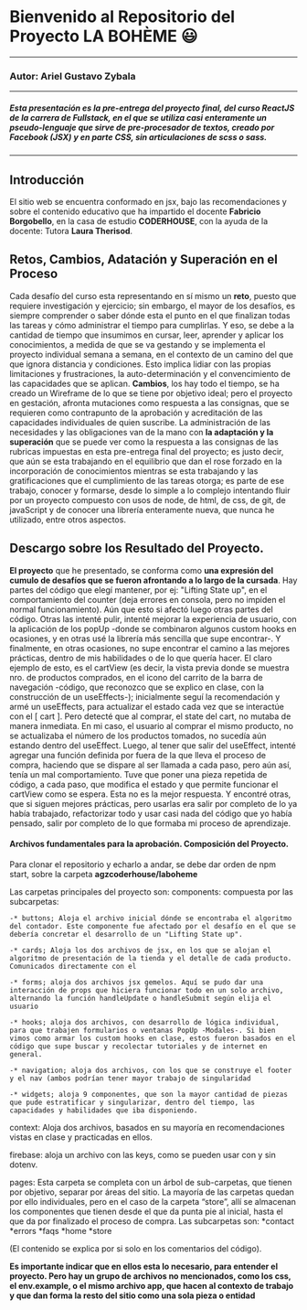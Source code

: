 # Bienvenido al Repositorio del Proyecto LA BOHÈME :smiley:

---

### **Autor**: Ariel Gustavo Zybala

---

##### _Esta presentación es la pre-entrega del proyecto final, del curso ReactJS de la carrera de Fullstack, en el que se utiliza casi enteramente un pseudo-lenguaje que sirve de pre-procesador de textos, creado por Facebook (JSX) y en parte CSS, sin articulaciones de scss o sass._

---

## Introducción

El sitio web se encuentra conformado en jsx, bajo las recomendaciones y sobre el contenido educativo que ha impartido el docente **Fabricio Borgobello**, en la casa de estudio **CODERHOUSE**, con la ayuda de la docente: Tutora **Laura Therisod**.

## Retos, Cambios, Adatación y Superación en el Proceso

Cada desafío del curso esta representando en sí mismo un **reto**, puesto que requiere investigación y ejercicio; sin embargo, el mayor de los desafíos, es siempre comprender o saber dónde esta el punto en el que finalizan todas las tareas y cómo administrar el tiempo para cumplirlas. Y eso, se debe a la cantidad de tiempo que insumimos en cursar, leer, aprender y aplicar los conocimientos, a medida de que se va gestando y se implementa el proyecto individual semana a semana, en el contexto de un camino del que que ignora distancia y condiciones. Esto implica lidiar con las propias limitaciones y frustraciones, la auto-determinación y el convencimiento de las capacidades que se aplican.
**Cambios**, los hay todo el tiempo, se ha creado un Wireframe de lo que se tiene por objetivo ideal; pero el proyecto en gestación, afronta mutaciones como respuesta a las consignas, que se requieren como contrapunto de la aprobación y acreditación de las capacidades individuales de quien suscribe.
La administración de las necesidades y las obligaciones van de la mano con **la adaptación y la superación** que se puede ver como la respuesta a las consignas de las rubricas impuestas en esta pre-entrega final del proyecto; es justo decir, que aún se esta trabajando en el equilibrio que dan el rose forzado en la incorporación de conocimientos mientras se esta trabajando y las gratificaciones que el cumplimiento de las tareas otorga; es parte de ese trabajo, conocer y formarse, desde lo simple a lo complejo intentando fluir por un proyecto compuesto con usos de node, de html, de css, de git, de javaScript y de conocer una librería enteramente nueva, que nunca he utilizado, entre otros aspectos.

## Descargo sobre los Resultado del Proyecto.

**El proyecto** que he presentado, se conforma como **una expresión del cumulo de desafíos que se fueron afrontando a lo largo de la cursada**.
Hay partes del código que elegí mantener, por ej: "Lifting State up", en el comportamiento del counter (deja errores en consola, pero no impiden el normal funcionamiento). Aún que esto si afectó luego otras partes del código.
Otras las intenté pulir, intenté mejorar la experiencia de usuario, con la aplicación de los popUp -donde se combinaron algunos custom hooks en ocasiones, y en otras usé la librería más sencilla que supe encontrar-.
Y finalmente, en otras ocasiones, no supe encontrar el camino a las mejores prácticas, dentro de mis habilidades o de lo que quería hacer. El claro ejemplo de esto, es el cartView (es decir, la vista previa donde se muestra nro. de productos comprados, en el icono del carrito de la barra de navegación -código, que reconozco que se explico en clase, con la construcción de un useEffects-); inicialmente seguí la recomendación y armé un useEffects, para actualizar el estado cada vez que se interactúe con el [ cart ]. Pero detecté que al comprar, el state del cart, no mutaba de manera inmediata. En mi caso, el usuario al comprar el mismo producto, no se actualizaba el número de los productos tomados, no sucedía aún estando dentro del useEffect. Luego, al tener que salir del useEffect, intenté agregar una función definida por fuera de la que lleva el proceso de compra, haciendo que se dispare al ser llamada a cada paso, pero aún así, tenía un mal comportamiento. Tuve que poner una pieza repetida de código, a cada paso, que modifica el estado y que permite funcionar el cartView como se espera.
Esta no es la mejor respuesta. Y encontré otras, que si siguen mejores prácticas, pero usarlas era salir por completo de lo ya había trabajado, refactorizar todo y usar casi nada del código que yo había pensado, salir por completo de lo que formaba mi proceso de aprendizaje.

#### Archivos fundamentales para la aprobación. Composición del Proyecto.

Para clonar el repositorio y echarlo a andar, se debe dar orden de npm start, sobre la carpeta **agzcoderhouse/laboheme**

Las carpetas principales del proyecto son:
components: compuesta por las subcarpetas:

    -* buttons; Aloja el archivo inicial dónde se encontraba el algoritmo del contador. Este componente fue afectado por el desafío en el que se debería concretar el desarrollo de un "Lifting State up".

    -* cards; Aloja los dos archivos de jsx, en los que se alojan el algoritmo de presentación de la tienda y el detalle de cada producto. Comunicados directamente con el

    -* forms; aloja dos archivos jsx gemelos. Aquí se pudo dar una interacción de props que hiciera funcionar todo en un solo archivo, alternando la función handleUpdate o handleSubmit según elija el usuario

    -* hooks; aloja dos archivos, con desarrollo de lógica individual, para que trabajen formularios o ventanas PopUp -Modales-. Si bien vimos como armar los custom hooks en clase, estos fueron basados en el código que supe buscar y recolectar tutoriales y de internet en general.

    -* navigation; aloja dos archivos, con los que se construye el footer y el nav (ambos podrían tener mayor trabajo de singularidad

    -* widgets; aloja 9 componentes, que son la mayor cantidad de piezas que pude estratificar y singularizar, dentro del tiempo, las capacidades y habilidades que iba disponiendo.

context: Aloja dos archivos, basados en su mayoría en recomendaciones vistas en clase y practicadas en ellos.

firebase: aloja un archivo con las keys, como se pueden usar con y sin dotenv.

pages: Esta carpeta se completa con un árbol de sub-carpetas, que tienen por objetivo, separar por áreas del sitio. La mayoría de las carpetas quedan por ello individuales, pero en el caso de la carpeta “store”, allí se almacenan los componentes que tienen desde el que da punta pie al inicial, hasta el que da por finalizado el proceso de compra.
Las subcarpetas son:
*contact
*errors
*faqs
*home
\*store

(El contenido se explica por si solo en los comentarios del código).

**Es importante indicar que en ellos esta lo necesario, para entender el proyecto. Pero hay un grupo de archivos no mencionados, como los css, el env.example, o el mismo archivo app, que hacen al contexto de trabajo y que dan forma la resto del sitio como una sola pieza o entidad**
